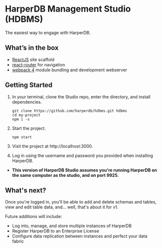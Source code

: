 # HarperDB Management Studio (HDBMS)
The easiest way to engage with HarperDB.


## What’s in the box

- [ReactJS](https://reactjs.org/) site scaffold
- [react-router](https://reacttraining.com/react-router/) for navigation
- [webpack 4](https://webpack.js.org/) module bundling and development webserver


## Getting Started

1. In your terminal, clone the Studio repo, enter the directory, and install dependencies.
    ```
    git clone https://github.com/harperdb/hdbms.git hdbms
    cd my-project
    npm i -s
    ```

1. Start the project.
    ```
    npm start
    ```

1. Visit the project at http://localhost:3000.

1. Log in using the username and password you provided when installing HarperDB.

- **This version of HarperDB Studio assumes you're running HarperDB on the same computer as the studio, and on port 9925.**

## What's next?

Once you're logged in, you'll be able to add and delete schemas and tables, view and edit table data, and... well, that's about it for v1.

Future additions will include:

- Log into, manage, and store multiple instances of HarperDB
- Register HarperDB to an Enterprise License
- Configure data replication between instances and perfect your data fabric 
